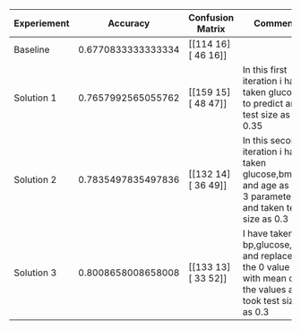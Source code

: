 | Experiement | Accuracy | Confusion Matrix                  | Comment |
|-------------|----------|-----------------------------------|---------|
| Baseline    | 0.6770833333333334 | [[114  16] [ 46  16]] | |
| Solution 1   | 0.7657992565055762  | [[159  15] [ 48  47]] |  In this first iteration i have taken glucose to predict and test size as 0.35 |
| Solution 2   | 0.7835497835497836  | [[132  14] [ 36  49]] |  In this second iteration i have taken glucose,bmi and age as my 3 parameters and taken test size as 0.3 |
| Solution 3   | 0.8008658008658008  | [[133  13] [ 33  52]] | I have taken bp,glucose,bmi and replaced the 0 value with mean of the values and took test size as 0.3 |
